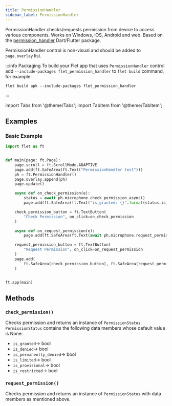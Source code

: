 ```yaml
---
title: PermissionHandler
sidebar_label: PermissionHandler
---
```


PermissionHandler checks/requests permission from device to access various components. Works on Windows, iOS, Android and web.
Based on the [permission_handler](https://pub.dev/packages/permission_handler) Dart/Flutter package.

PermissionHandler control is non-visual and should be added to `page.overlay` list.

:::info Packaging
To build your Flet app that uses `PermissionHandler` control add `--include-packages flet_permission_handler` to `flet build` command, for example:

```
flet build apk --include-packages flet_permission_handler
```
:::

import Tabs from '@theme/Tabs';
import TabItem from '@theme/TabItem';

## Examples

### Basic Example

<Tabs groupId="language">
  <TabItem value="python" label="Python" default>

```python
import flet as ft


def main(page: ft.Page):
    page.scroll = ft.ScrollMode.ADAPTIVE
    page.add(ft.SafeArea(ft.Text("PermissionHandler test")))
    ph = ft.PermissionHandler()
    page.overlay.append(ph)
    page.update()

    async def on_check_permission(e):
        status = await ph.microphone.check_permission_async()
        page.add(ft.SafeArea(ft.Text("is_granted: {}".format(status.is_granted))))

    check_permission_button = ft.TextButton(
        "Check Permission", on_click=on_check_permission
    )

    async def on_request_permission(e):
        page.add(ft.SafeArea(ft.Text(await ph.microphone.request_permission_async())))

    request_permission_button = ft.TextButton(
        "Request Permission", on_click=on_request_permission
    )
    page.add(
        ft.SafeArea(check_permission_button), ft.SafeArea(request_permission_button)
    )


ft.app(main)
```
  </TabItem>
</Tabs>

## Methods

### `check_permission()`

Checks permission and returns an instance of `PermissionStatus`.
`PermissionStatus` contains the following data members whose default value is None:
* `is_granted`-> bool
* `is_denied`-> bool
* `is_permanently_denied`-> bool
* `is_limited`-> bool
* `is_provisional`-> bool
* `is_restricted`-> bool

### `request_permission()`

Checks permission and returns an instance of `PermissionStatus` with data members as mentioned above.